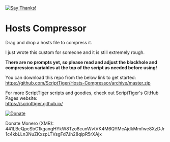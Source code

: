 [![Say Thanks!](https://img.shields.io/badge/Say%20Thanks-!-1EAEDB.svg)](https://saythanks.io/to/ScriptTiger)

# Hosts Compressor
Drag and drop a hosts file to compress it.

I just wrote this custom for someone and it is still extremely rough.

**There are no prompts yet, so please read and adjust the blackhole and compression variables at the top of the script as needed before using!**

You can download this repo from the below link to get started:  
https://github.com/ScriptTiger/Hosts-Compressor/archive/master.zip

For more ScriptTiger scripts and goodies, check out ScriptTiger's GitHub Pages website:  
https://scripttiger.github.io/

[![Donate](https://www.paypalobjects.com/en_US/i/btn/btn_donateCC_LG.gif)](https://www.paypal.com/cgi-bin/webscr?cmd=_s-xclick&hosted_button_id=MZ4FH4G5XHGZ4)

Donate Monero (XMR): 441LBeQpcSbC1kgangHYkW8Tzo8cunWvtVK4M6QYMcAjdkMmfwe8XzDJr1c4kbLLn3NuZKxzpLTVsgFd7Jh28qipR5rXAjx
